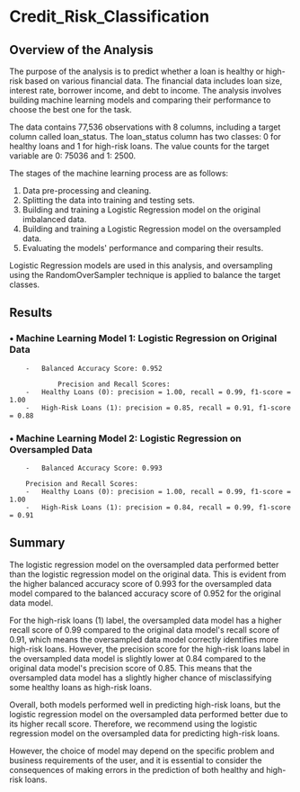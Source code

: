 # Credit_Risk_Classification

## Overview of the Analysis

The purpose of the analysis is to predict whether a loan is healthy or high-risk based on various financial data. The financial data includes loan size, interest rate, borrower income, and debt to income. The analysis involves building machine learning models and comparing their performance to choose the best one for the task.

The data contains 77,536 observations with 8 columns, including a target column called loan_status. The loan_status column has two classes: 0 for healthy loans and 1 for high-risk loans. The value counts for the target variable are 0: 75036 and 1: 2500.

The stages of the machine learning process are as follows:

1.	Data pre-processing and cleaning.
2.	Splitting the data into training and testing sets.
3.	Building and training a Logistic Regression model on the original imbalanced data.
4.	Building and training a Logistic Regression model on the oversampled data.
5.	Evaluating the models' performance and comparing their results.

Logistic Regression models are used in this analysis, and oversampling using the RandomOverSampler 
technique is applied to balance the target classes.

## Results
### •	Machine Learning Model 1: Logistic Regression on Original Data
        -	Balanced Accuracy Score: 0.952
        
      	        Precision and Recall Scores:
        -	Healthy Loans (0): precision = 1.00, recall = 0.99, f1-score = 1.00
        -	High-Risk Loans (1): precision = 0.85, recall = 0.91, f1-score = 0.88

### •	Machine Learning Model 2: Logistic Regression on Oversampled Data
        -	Balanced Accuracy Score: 0.993
        
        Precision and Recall Scores:
        -	Healthy Loans (0): precision = 1.00, recall = 0.99, f1-score = 1.00
        -	High-Risk Loans (1): precision = 0.84, recall = 0.99, f1-score = 0.91

## Summary

The logistic regression model on the oversampled data performed better than the logistic regression model on the original data. This is evident from the higher balanced accuracy score of 0.993 for the oversampled data model compared to the balanced accuracy score of 0.952 for the original data model.

For the high-risk loans (1) label, the oversampled data model has a higher recall score of 0.99 compared to the original data model's recall score of 0.91, which means the oversampled data model correctly identifies more high-risk loans. However, the precision score for the high-risk loans label in the oversampled data model is slightly lower at 0.84 compared to the original data model's precision score of 0.85. This means that the oversampled data model has a slightly higher chance of misclassifying some healthy loans as high-risk loans.

Overall, both models performed well in predicting high-risk loans, but the logistic regression model on the oversampled data performed better due to its higher recall score. Therefore, we recommend using the logistic regression model on the oversampled data for predicting high-risk loans. 

However, the choice of model may depend on the specific problem and business requirements of the user, and it is essential to consider the consequences of making errors in the prediction of both healthy and high-risk loans.


